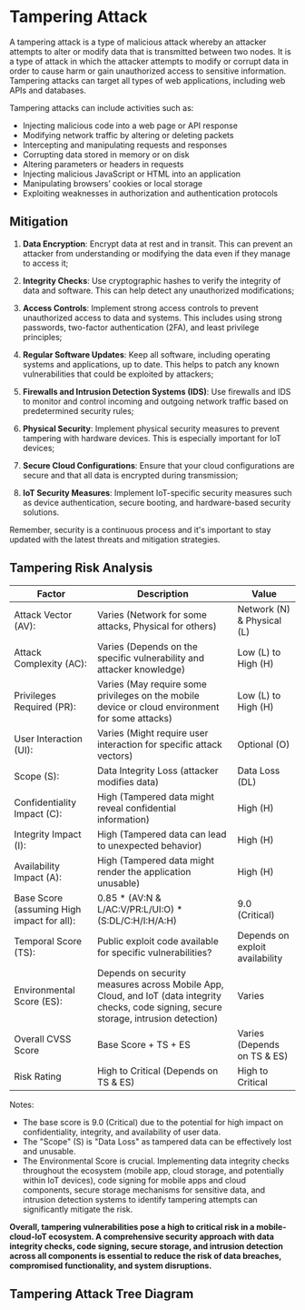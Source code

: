 # Tampering Attack 

A tampering attack is a type of malicious attack whereby an attacker attempts to alter or modify data that is transmitted between two nodes. It is a type of attack in which the attacker attempts to modify or corrupt data in order to cause harm or gain unauthorized access to sensitive information. Tampering attacks can target all types of web applications, including web APIs and databases.

Tampering attacks can include activities such as: 

- Injecting malicious code into a web page or API response
- Modifying network traffic by altering or deleting packets
- Intercepting and manipulating requests and responses
- Corrupting data stored in memory or on disk
- Altering parameters or headers in requests
- Injecting malicious JavaScript or HTML into an application
- Manipulating browsers’ cookies or local storage
- Exploiting weaknesses in authorization and authentication protocols

## Mitigation

1. **Data Encryption**: Encrypt data at rest and in transit. This can prevent an attacker from understanding or modifying the data even if they manage to access it;

2. **Integrity Checks**: Use cryptographic hashes to verify the integrity of data and software. This can help detect any unauthorized modifications;

3. **Access Controls**: Implement strong access controls to prevent unauthorized access to data and systems. This includes using strong passwords, two-factor authentication (2FA), and least privilege principles;

4. **Regular Software Updates**: Keep all software, including operating systems and applications, up to date. This helps to patch any known vulnerabilities that could be exploited by attackers;

5. **Firewalls and Intrusion Detection Systems (IDS)**: Use firewalls and IDS to monitor and control incoming and outgoing network traffic based on predetermined security rules;

6. **Physical Security**: Implement physical security measures to prevent tampering with hardware devices. This is especially important for IoT devices;

7. **Secure Cloud Configurations**: Ensure that your cloud configurations are secure and that all data is encrypted during transmission;

8. **IoT Security Measures**: Implement IoT-specific security measures such as device authentication, secure booting, and hardware-based security solutions.

Remember, security is a continuous process and it's important to stay updated with the latest threats and mitigation strategies.

## Tampering Risk Analysis

| **Factor**                                   | **Description**                                                                                                                               | **Value**                                     |
|----------------------------------------------|-----------------------------------------------------------------------------------------------------------------------------------------------|-----------------------------------------------|
| Attack   Vector (AV):                        | Varies   (Network for some attacks, Physical for others)                                                                                      |         Network (N) & Physical (L)            |
| Attack   Complexity (AC):                    | Varies   (Depends on the specific vulnerability and attacker knowledge)                                                                       |         Low (L) to High (H)                   |
| Privileges   Required (PR):                  | Varies   (May require some privileges on the mobile device or cloud environment for   some attacks)                                           |         Low (L) to High (H)                   |
| User   Interaction (UI):                     | Varies   (Might require user interaction for specific attack vectors)                                                                         | Optional   (O)                                |
| Scope   (S):                                 | Data   Integrity Loss (attacker modifies data)                                                                                                | Data   Loss (DL)                              |
| Confidentiality   Impact (C):                | High   (Tampered data might reveal confidential information)                                                                                  | High   (H)                                    |
| Integrity   Impact (I):                      | High   (Tampered data can lead to unexpected behavior)                                                                                        | High   (H)                                    |
| Availability   Impact (A):                   | High   (Tampered data might render the application unusable)                                                                                  | High   (H)                                    |
| Base   Score (assuming High impact for all): | 0.85   * (AV:N & L/AC:V/PR:L/UI:O) * (S:DL/C:H/I:H/A:H)                                                                                       | 9.0   (Critical)                              |
| Temporal   Score (TS):                       | Public   exploit code available for specific vulnerabilities?                                                                                 |         Depends on exploit availability       |
| Environmental   Score (ES):                  | Depends   on security measures across Mobile App, Cloud, and IoT (data integrity   checks, code signing, secure storage, intrusion detection) | Varies                                        |
| Overall   CVSS Score                         | Base   Score + TS + ES                                                                                                                        |         Varies (Depends on TS & ES)           |
| Risk   Rating                                | High   to Critical (Depends on TS & ES)                                                                                                       | High   to Critical                            |


Notes:

* The base score is 9.0 (Critical) due to the potential for high impact on confidentiality, integrity, and availability of user data.
* The "Scope" (S) is "Data Loss" as tampered data can be effectively lost and unusable.
* The Environmental Score is crucial. Implementing data integrity checks throughout the ecosystem (mobile app, cloud storage, and potentially within IoT devices), code signing for mobile apps and cloud components, secure storage mechanisms for sensitive data, and intrusion detection systems to identify tampering attempts can significantly mitigate the risk.

**Overall, tampering vulnerabilities pose a high to critical risk in a mobile-cloud-IoT ecosystem. A comprehensive security approach with data integrity checks, code signing, secure storage, and intrusion detection across all components is essential to reduce the risk of data breaches, compromised functionality, and system disruptions.**

## Tampering Attack Tree Diagram


